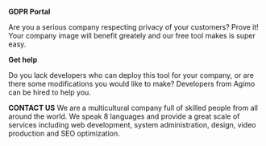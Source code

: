 <b>GDPR Portal</b>

Are you a serious company respecting privacy of your customers? Prove it! Your company image will benefit greately and our free tool makes is super easy.

<b>Get help</b>

Do you lack developers who can deploy this tool for your company, or are there some modifications you would like to make? Developers from Agimo can be hired to help you.

<b>CONTACT US</b>
We are a multicultural company full of skilled people from all around the world. We speak 8 languages and provide a great scale of services including web development, system administration, design, video production and SEO optimization.
